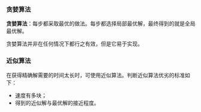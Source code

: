 ### 贪婪算法
**贪婪算法**：每步都采取最优的做法。每步都选择局部最优解，最终得到的就是全局最优解。

贪婪算法并非在任何情况下都行之有效，但是它易于实现。

### 近似算法
在获得精确解需要的时间太长时，可使用近似算法。判断近似算法优劣的标准如下：
- 速度有多块；
- 得到的近似解与最优解的接近程度。